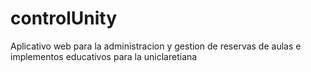 # controlUnity
Aplicativo web para la administracion y gestion de reservas de aulas e implementos educativos para la uniclaretiana
